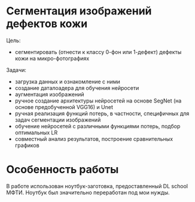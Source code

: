 # Сегментация изображений дефектов кожи

Цель:
- сегментировать (отнести к классу 0-фон или 1-дефект) дефекты кожи на микро-фотографиях

Задачи:
- загрузка данных и ознакомление с ними
- создание даталоадера для обучения нейросети
- аугментация изображений
- ручное создание архитектуры нейросетей на основе SegNet (на основе предобученной VGG16) и Unet
- ручная реализация функций потерь, в частности, специфичных для задач сегментации изображений
- обучение нейросетей с различными функциями потерь, подбор оптимальных LR
- совместный анализ результатов, построение сравнительных графиков

# Особенность работы

В работе использован ноутбук-заготовка, предоставленный DL school МФТИ. Ноутбук был значительно переработан под мои нужды.